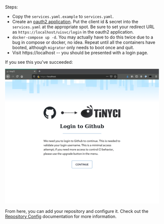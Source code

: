 Steps:

- Copy the `services.yaml.example` to `services.yaml`.
- Create an [oauth2 application](https://github.com/settings/developers). Put the client id & secret into the `services.yaml` at the appropriate spot. Be sure to set your redirect URL as `https://localhost/uisvc/login` in the oauth2 application.
- `docker-compose up -d`. You may actually have to do this twice due to a bug in compose or docker, no idea. Repeat until all the containers have booted, although `migrator` only needs to boot once and quit.
- Visit https://localhost -- you should be presented with a login page.

If you see this you've succeeded:

![splash screen](splash.png)

From here, you can add your repository and configure it. Check out the [Repository Config](https://tinyci.org/docs/repository_config) documentation for more information.
